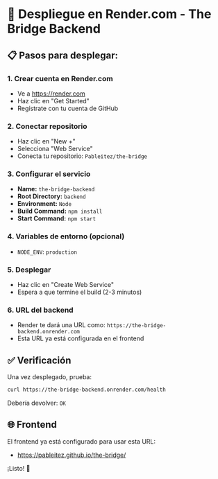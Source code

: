 # 🚀 Despliegue en Render.com - The Bridge Backend

## 📋 Pasos para desplegar:

### 1. Crear cuenta en Render.com
- Ve a https://render.com
- Haz clic en "Get Started"
- Regístrate con tu cuenta de GitHub

### 2. Conectar repositorio
- Haz clic en "New +"
- Selecciona "Web Service"
- Conecta tu repositorio: `Pableitez/the-bridge`

### 3. Configurar el servicio
- **Name:** `the-bridge-backend`
- **Root Directory:** `backend`
- **Environment:** `Node`
- **Build Command:** `npm install`
- **Start Command:** `npm start`

### 4. Variables de entorno (opcional)
- `NODE_ENV`: `production`

### 5. Desplegar
- Haz clic en "Create Web Service"
- Espera a que termine el build (2-3 minutos)

### 6. URL del backend
- Render te dará una URL como: `https://the-bridge-backend.onrender.com`
- Esta URL ya está configurada en el frontend

## ✅ Verificación
Una vez desplegado, prueba:
```bash
curl https://the-bridge-backend.onrender.com/health
```

Debería devolver: `OK`

## 🌐 Frontend
El frontend ya está configurado para usar esta URL:
- https://pableitez.github.io/the-bridge/

¡Listo! 🎉 